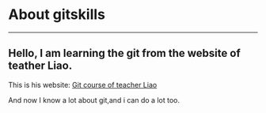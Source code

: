 # About gitskills

---

Hello, I am learning the git from the website of teather Liao.
---


This is his website: [Git course of teacher Liao](https://www.liaoxuefeng.com/wiki/896043488029600)

And now I know a lot about git,and i can do a lot too.
